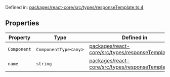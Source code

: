Defined in: [packages/react-core/src/types/responseTemplate.ts:4](https://github.com/thesysdev/crayon/blob/cbecbe8e16fae54d735cb8e1fe31b72f51300d52/js/packages/react-core/src/types/responseTemplate.ts#L4)

## Properties

| Property                           | Type                     | Defined in                                                                                                                                                                                       |
| ---------------------------------- | ------------------------ | ------------------------------------------------------------------------------------------------------------------------------------------------------------------------------------------------ |
| <a id="component"></a> `Component` | `ComponentType`\<`any`\> | [packages/react-core/src/types/responseTemplate.ts:6](https://github.com/thesysdev/crayon/blob/cbecbe8e16fae54d735cb8e1fe31b72f51300d52/js/packages/react-core/src/types/responseTemplate.ts#L6) |
| <a id="name"></a> `name`           | `string`                 | [packages/react-core/src/types/responseTemplate.ts:5](https://github.com/thesysdev/crayon/blob/cbecbe8e16fae54d735cb8e1fe31b72f51300d52/js/packages/react-core/src/types/responseTemplate.ts#L5) |
